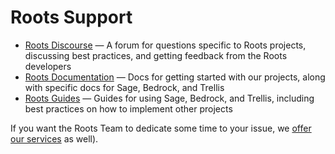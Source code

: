 # Roots Support

* [Roots Discourse](https://discourse.roots.io/) — A forum for questions specific to Roots projects, discussing best practices, and getting feedback from the Roots developers
* [Roots Documentation](https://roots.io/documentation/) — Docs for getting started with our projects, along with specific docs for Sage, Bedrock, and Trellis
* [Roots Guides](https://roots.io/guides/) — Guides for using Sage, Bedrock, and Trellis, including best practices on how to implement other projects

If you want the Roots Team to dedicate some time to your issue, we [offer our services](https://roots.io/services/) as well).
